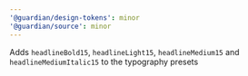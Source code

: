 ```yaml
---
'@guardian/design-tokens': minor
'@guardian/source': minor
---
```


Adds `headlineBold15`, `headlineLight15`, `headlineMedium15` and `headlineMediumItalic15` to the typography presets
